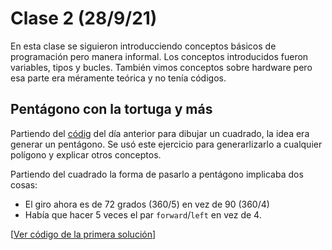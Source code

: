 # Clase 2 (28/9/21)

En esta clase se siguieron introducciendo conceptos básicos de programación pero manera informal. Los conceptos introducidos fueron variables, tipos y bucles. También vimos conceptos sobre hardware pero esa parte era méramente teórica y no tenía códigos.

## Pentágono con la tortuga y más 

Partiendo del [códig](clase1.md#ejercicio-de-robot-tortuga-ii-en-python) del día anterior para dibujar un cuadrado, la idea era generar un pentágono. Se usó este ejercicio para generarlizarlo a cualquier polígono y explicar otros conceptos.

Partiendo del cuadrado la forma de pasarlo a pentágono implicaba dos cosas:
* El giro ahora es de 72 grados (360/5) en vez de 90 (360/4)
* Había que hacer 5 veces el par `forward`/`left` en vez de 4.

[[Ver código de la primera solución](t2e3a.py)]
